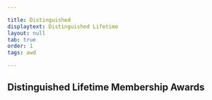 ```yaml
---

title: Distinguished
displaytext: Distinguished Lifetime
layout: null
tab: true
order: 1
tags: awd

---
```


## Distinguished Lifetime Membership Awards


















<!-- Keep the items below to change this to a data-driven format using _data/awards.yml 
{% comment %}
{% assign awards = site.data.awards | where: 'category', 'Distinguished Lifetime' | sort: 'year' | reverse %}
{% assign previous = nil %}
{%for award in awards %}
{% if previous != award.year %}
{% assign previous = award.year %}
### {{award.year}}
{% endif %}
{% for winner in award.winners %}
**{{winner.name}}{%if winner.title %} ({{winner.title}}){% endif %}**<br>
{%if winner.info %}{{winner.info}}{%endif%}
{% endfor %}
{%endfor%}
{% endcomment %}
-->